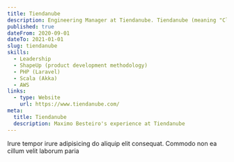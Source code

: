 ```yaml
---
title: Tiendanube
description: Engineering Manager at Tiendanube. Tiendanube (meaning "Cloud Store") is a leading e-commerce platform based in Latin America. It empowers businesses of all sizes to create and manage their online stores with ease.
published: true
dateFrom: 2020-09-01
dateTo: 2021-01-01
slug: tiendanube
skills:
  - Leadership
  - ShapeUp (product development methodology)
  - PHP (Laravel)
  - Scala (Akka)
  - AWS
links:
  - type: Website
    url: https://www.tiendanube.com/
meta:
  title: Tiendanube
  description: Maximo Besteiro's experience at Tiendanube
---
```


Irure tempor irure adipisicing do aliquip elit consequat. Commodo non ea cillum velit laborum paria
